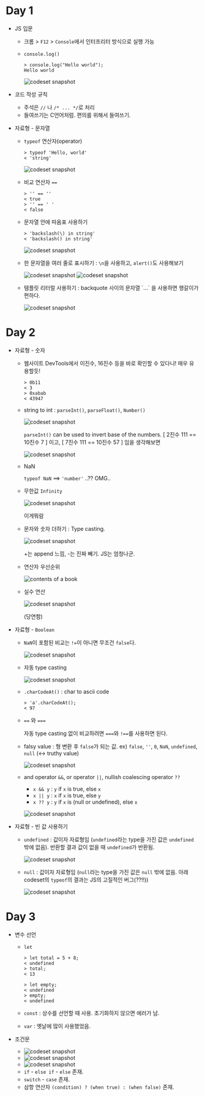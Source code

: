 # Day 1
- JS 입문
  - 크롬 > `F12` > `Console`에서 인터프리터 방식으로 실행 가능
  - `console.log()`
  
    ```
    > console.log("Hello world");
    Hello world
    ```

    ![codeset snapshot](img/day01/day01-01.png)

- 코드 작성 규칙
  - 주석은 `//` 나 `/* ... */`로 처리
  - 들여쓰기는 C언어처럼. 편의를 위해서 들여쓰기.

- 자료형 - 문자열
  - `typeof` 연산자(operator)

    ```
    > typeof 'Hello, world'
    < 'string'
    ```

    ![codeset snapshot](img/day01/day01-02.png)

  - 비교 연산자 `==`

    ```
    > '' == ''
    < true
    > '' == ' '
    < false
    ```

  - 문자열 안에 따옴표 사용하기

    ```
    > 'backslash(\) in string'
    < 'backslash() in string'
    ```

    ![codeset snapshot](img/day01/day01-03.png)

  - 한 문자열을 여러 줄로 표시하기 : `\n`을 사용하고, `alert()`도 사용해보기

    ![codeset snapshot](img/day01/day01-04.png)
    ![codeset snapshot](img/day01/day01-05.png)

  - 템플릿 리터럴 사용하기 : backquote 사이의 문자열 \`...\` 을 사용하면 행갈이가 편하다.

    ![codeset snapshot](img/day01/day01-06.png)

# Day 2

- 자료형 - 숫자
  
  - 웹사이트 DevTools에서 이진수, 16진수 등을 바로 확인할 수 있다니! 매우 유용할듯!
    ```
    > 0b11
    < 3
    > 0xabab
    < 43947
    ```
  
  - string to int : `parseInt()`, `parseFloat()`, `Number()`
  
    ![codeset snapshot](img/day02/day02-01.png)
  
    `parseInt()` can be used to invert base of the numbers. [ 2진수 111 == 10진수 7 ] 이고, [ 7진수 111 == 10진수 57 ] 임을 생각해보면

    ![codeset snapshot](img/day02/day02-02.png)

  - NaN
    
    `typeof NaN` ==> `'number'` ..?? OMG..
  
  - 무한값 `Infinity`

    ![codeset snapshot](img/day02/day02-03.png)

    이게뭐람

  - 문자와 숫자 더하기 : Type casting. 

    ![codeset snapshot](img/day02/day02-04.png)

    \+는 append 느낌, \-는 진짜 빼기. JS는 엄청나군.

  - 연산자 우선순위
    
    ![contents of a book](img/day02/day02-05.jpg)

  - 실수 연산

    ![codeset snapshot](img/day02/day02-06.png)

    (당연함)

- 자료형 - `Boolean`

  - `NaN`이 포함된 비교는 `!=`이 아니면 무조건 `false`다.

    ![codeset snapshot](img/day02/day02-07.png)

  - 자동 type casting

    ![codeset snapshot](img/day02/day02-08.png)

  - `.charCodeAt()` : char to ascii code

    ```
    > 'a'.charCodeAt();
    < 97
    ```
  
  - `==` 와 `===`

    자동 type casting 없이 비교하려면 `===`와 `!==`를 사용하면 된다.

  - falsy value : 형 변환 후 `false`가 되는 값. ex) `false`, `''`, `0`, `NaN`, `undefined`, `null` (<-> truthy value)
  
    ![codeset snapshot](img/day02/day02-09.png)

  - and operator `&&`, or operator `||`, nullish coalescing operator `??`
  
    - `x && y` : `y` if `x` is true, else `x`
    - `x || y` : `x` if `x` is true, else `y`
    - `x ?? y` : `y` if `x` is (null or undefined), else `x`

    ![codeset snapshot](img/day02/day02-10.png)
  
- 자료형 - 빈 값 사용하기

  - `undefined` : 값이자 자료형임 (`undefined`라는 type을 가진 값은 `undefined` 밖에 없음). 반환할 결과 값이 없을 때 `undefined`가 반환됨.
    
    ![codeset snapshot](img/day02/day02-11.png)

  - `null` : 값이자 자료형임 (`null`라는 type을 가진 값은 `null` 밖에 없음. 아래 codeset의 `typeof`의 결과는 JS의 고질적인 버그(??!!))

    ![codeset snapshot](img/day02/day02-12.png)

# Day 3

- 변수 선언 

  - `let`

    ```
    > let total = 5 + 8;
    < undefined
    > total;
    < 13

    > let empty;
    < undefined
    > empty;
    < undefined
    ```

  - `const` : 상수를 선언할 때 사용. 초기화하지 않으면 에러가 남.

  - `var` : 옛날에 많이 사용했었음.

- 조건문

  - ![codeset snapshot](img/day03/day03-01.png)
  - ![codeset snapshot](img/day03/day03-02.png)
  - ![codeset snapshot](img/day03/day03-03.png)
  - `if` - `else if` - `else` 존재.
  - `switch` - `case` 존재.
  - 삼항 연산자 `(condition) ? (when true) : (when false)` 존재.